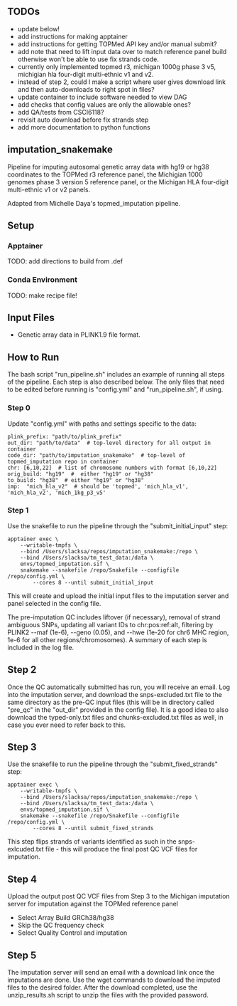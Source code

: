 
## TODOs

* update below!
* add instructions for making apptainer
* add instructions for getting TOPMed API key and/or manual submit?
* add note that need to lift input data over to match reference panel
    build otherwise won't be able to use fix strands code.
* currently only implemented topmed r3, michigan 1000g phase 3 v5, michigian hla
    four-digit multi-ethnic v1 and v2.
* instead of step 2, could I make a script where user gives download link and 
    then auto-downloads to right spot in files?
* update container to include software needed to view DAG
* add checks that config values are only the allowable ones?
* add QA/tests from CSCI6118?
* revisit auto download before fix strands step
* add more documentation to python functions

## **imputation_snakemake**

Pipeline for imputing autosomal genetic array data with hg19 or hg38 coordinates
to the TOPMed r3 reference panel, the Michigian 1000 genomes phase 3 version 5
reference panel, or the Michigan HLA four-digit multi-ethnic v1 or v2 panels.

Adapted from Michelle Daya's topmed_imputation pipeline.

## Setup

### Apptainer

TODO: add directions to build from .def

### Conda Environment

TODO: make recipe file!

## Input Files

* Genetic array data in PLINK1.9 file format.

## How to Run

The bash script "run_pipeline.sh" includes an example of running all steps of the
pipeline. Each step is also described below. The only files that need to be edited
before running is "config.yml" and "run_pipeline.sh", if using.

### Step 0

Update "config.yml" with paths and settings specific to the data:

```
plink_prefix: "path/to/plink_prefix"
out_dir: "path/to/data"  # top-level directory for all output in container
code_dir: "path/to/imputation_snakemake"  # top-level of topmed_imputation repo in container
chr: [6,10,22]  # list of chromosome numbers with format [6,10,22]
orig_build: "hg19"  #  either "hg19" or "hg38"
to_build: "hg38"  # either "hg19" or "hg38"
imp:  "mich_hla_v2"  # should be 'topmed', 'mich_hla_v1', 'mich_hla_v2', 'mich_1kg_p3_v5'
```

### Step 1

Use the snakefile to run the pipeline through the "submit_initial_input" step:

```
apptainer exec \
    --writable-tmpfs \
    --bind /Users/slacksa/repos/imputation_snakemake:/repo \
    --bind /Users/slacksa/tm_test_data:/data \
    envs/topmed_imputation.sif \
    snakemake --snakefile /repo/Snakefile --configfile /repo/config.yml \
        --cores 8 --until submit_initial_input

```

This will create and upload the initial input files to the imputation server and panel
selected in the config file.

The pre-imputation QC includes liftover (if necessary), removal of strand ambiguous SNPs,
updating all variant IDs to chr:pos:ref:alt, filtering by PLINK2 --maf (1e-6), --geno (0.05),
and --hwe (1e-20 for chr6 MHC region, 1e-6 for all other regions/chromosomes). A summary of
each step is included in the log file.

## Step 2

Once the QC automatically submitted has run, you will receive an email. Log into the
imputation server, and download the snps-excluded.txt file to the same directory as the
pre-QC input files (this will be in directory called "pre_qc" in the "out_dir" provided in
the config file). It is a good idea to also download the typed-only.txt files and
chunks-excluded.txt files as well, in case you ever need to refer back to this.

## Step 3

Use the snakefile to run the pipeline through the "submit_fixed_strands" step:

```
apptainer exec \
    --writable-tmpfs \
    --bind /Users/slacksa/repos/imputation_snakemake:/repo \
    --bind /Users/slacksa/tm_test_data:/data \
    envs/topmed_imputation.sif \
    snakemake --snakefile /repo/Snakefile --configfile /repo/config.yml \
        --cores 8 --until submit_fixed_strands

```

This step flips strands of variants identified as such in the snps-exlcuded.txt file - this
will produce the final post QC VCF files for imputation.

## Step 4

Upload the output post QC VCF files from Step 3 to the Michigan imputation server for
imputation against the TOPMed reference panel

* Select Array Build GRCh38/hg38 
* Skip the QC frequency check 
* Select Quality Control and imputation

## Step 5

The imputation server will send an email with a download link once the
imputations are done. Use the wget commands to download the imputed files to the
desired folder. After the download completed, use the unzip\_results.sh script to unzip the files with the
provided password.
